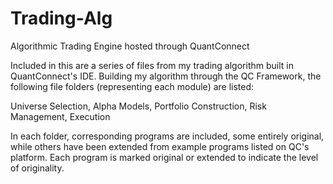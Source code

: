 # Trading-Alg
Algorithmic Trading Engine hosted through QuantConnect

Included in this are a series of files from my trading algorithm built in QuantConnect's IDE.
Building my algorithm through the QC Framework, the following file folders (representing each module) are listed:

Universe Selection, Alpha Models, Portfolio Construction, Risk Management, Execution

In each folder, corresponding programs are included, some entirely original, while others have been extended from example programs listed on QC's platform.
Each program is marked original or extended to indicate the level of originality. 
